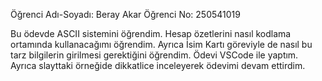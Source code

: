 Öğrenci Adı-Soyadı: Beray Akar
Öğrenci No: 250541019

Bu ödevde ASCII sistemini öğrendim. Hesap özetlerini nasıl kodlama ortamında kullanacağımı öğrendim. 
Ayrıca İsim Kartı göreviyle de nasıl bu tarz bilgilerin girilmesi gerektiğini öğrendim.
Ödevi VSCode ile yaptım. Ayrıca slayttaki örneğide dikkatlice inceleyerek ödevimi devam ettirdim.
